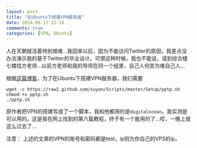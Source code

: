 ```yaml
---
layout: post
title: "在Ubuntu下搭建VPN服务器"
date: 2014-06-17 22:18
comments: true
categories: [VPN, Ubuntu]
---
```


人在天朝就活着特别艰难...我回来以后，因为不能访问Twitter的原因，我差点没办法演示我的基于Twitter的毕业设计。可恨这种时候，我也不能说，请到综合楼七楼找方老师...以前方老师和我的导师在同一个组里，自己人何苦为难自己人...

根据[这篇博客](http://yansu.org/2013/12/11/deploy-pptp-vpn-in-ubuntu.html)，为了在Ubuntu下搭建VPN服务器，我们需要

```
wget -c https://raw2.github.com/suyan/Scripts/master/Setup/pptp.sh
chmod +x pptp.sh
./pptp.sh
```

原作者把VPN的搭建写成了一个脚本，我和他都用的是`digitalocean`，我实测是可以用的。这是我在网上找到的第六篇教程，终于有一个能用的了...哎，一晚上就这么过去了...

注意： 上述的文章的VPN的账号和密码都是test，ip则为你自己的VPS的ip。
